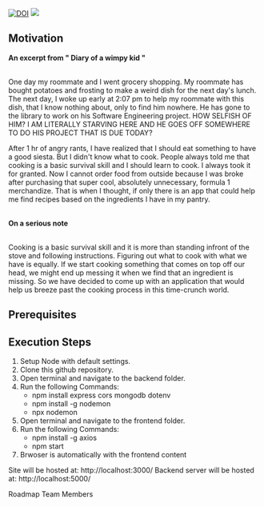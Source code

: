 
<a href="https://doi.org/10.5281/zenodo.5534986"><img src="https://zenodo.org/badge/DOI/10.5281/zenodo.5534986.svg" alt="DOI"></a>
<img src="https://img.shields.io/github/license/gokul-koganti/Recipe_Recommender">


  
  <h2> Motivation </h2>
  <b> An excerpt from " Diary of a wimpy kid "</b><br/><br/>
  <p> One day my roommate and I went grocery shopping. My roommate has bought potatoes and frosting to make a weird dish for the next day's lunch. The next day, I woke up early at 2:07 pm to help my roommate with this dish, that I know nothing about, only to find him nowhere. He has gone to the library to work on his Software Engineering project. HOW SELFISH OF HIM? I AM LITERALLY STARVING HERE AND HE GOES OFF SOMEWHERE TO DO HIS PROJECT THAT IS DUE TODAY?
</p>
<p>
  After 1 hr of angry rants, I have realized that I should eat something to have a good siesta. But I didn't know what to cook. People always told me that cooking is a basic survival skill and I should learn to cook. I always took it for granted. Now I cannot order food from outside because I was broke after purchasing that super cool, absolutely unnecessary, formula 1 merchandize. That is when I thought, if only there is an app that could help me find recipes based on the ingredients I have in my pantry.
</p>
 <br/> 
<b> On a serious note</b><br/><br/>
  <p> 
    Cooking is a basic survival skill and it is more than standing infront of the stove and following instructions. Figuring out what to cook with what we have is equally. If we start cooking something that comes on top off our head, we might end up messing it when we find that an ingredient is missing. So we have decided to come up with an application that would help us breeze past the cooking process in this time-crunch world.
</p>
<p>
 
<h2>Prerequisites</h2>

<h2> Execution Steps</h2>
<ol>
  <li> Setup Node with default settings. </li>
  <li> Clone this github repository.</li>
  <li> Open terminal and navigate to the backend folder.</li>
  <li> Run the following Commands:
    <ul>
      <li> npm install express cors mongodb dotenv </li>
      <li> npm install -g nodemon </li>
      <li> npx nodemon </li>
    </ul> 
  </li>
  <li> Open terminal and navigate to the frontend folder.</li>
  <li> Run the following Commands:
    <ul>
      <li> npm install -g axios </li>
      <li> npm start </li>
    </ul> 
  </li>
  <li> Brwoser is automatically with the frontend content</li>
</ol>

Site will be hosted at: http://localhost:3000/
Backend server will be hosted at: http://localhost:5000/

Roadmap
Team Members
